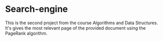 # Search-engine
This is the second project from the course Algorithms and Data Structures. It's gives the most relevant page of the provided document using the PageRank algorithm.
